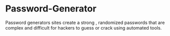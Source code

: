 # Password-Generator
Password generators sites create a strong , randomized passwords that are complex and difficult for hackers
to guess or crack using automated tools.
